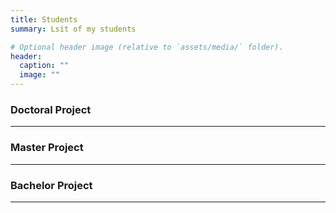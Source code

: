 ```yaml
---
title: Students
summary: Lsit of my students

# Optional header image (relative to `assets/media/` folder).
header:
  caption: ""
  image: ""
---
```


<div style="font-size: 14px;">
  

### Doctoral Project


___

### Master Project


___

### Bachelor Project


___

</div>
